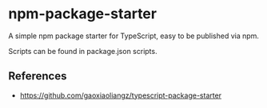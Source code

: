 # npm-package-starter

A simple npm package starter for TypeScript, easy to be published via npm.

Scripts can be found in package.json scripts.

## References
- https://github.com/gaoxiaoliangz/typescript-package-starter